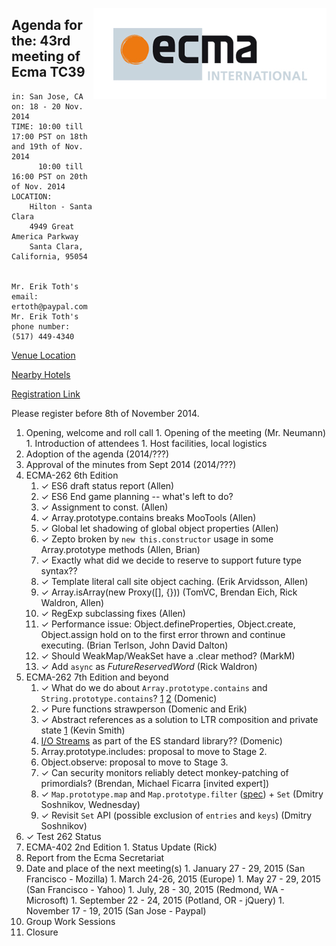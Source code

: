 <img src="../images/Ecma_RVB-003.jpg"
     align="right" alt="" />

## Agenda for the: 43rd meeting of Ecma TC39

    in: San Jose, CA
    on: 18 - 20 Nov. 2014
    TIME: 10:00 till 17:00 PST on 18th and 19th of Nov. 2014
          10:00 till 16:00 PST on 20th of Nov. 2014
    LOCATION:
        Hilton - Santa Clara
        4949 Great America Parkway
        Santa Clara, California, 95054


    Mr. Erik Toth's email: ertoth@paypal.com
    Mr. Erik Toth's phone number: (517) 449-4340

[Venue Location](https://www.google.com/maps/place/Hilton+Santa+Clara,+4949+Great+America+Pkwy,+Santa+Clara,+CA+95054/@37.402573,-121.976774,17z/data=!4m2!3m1!1s0x808fc9cedb6577cb:0xdcbbceebfc958cab)

[Nearby Hotels](https://www.google.com/maps/search/Hotels+Near+Hilton+Santa+Clara/@37.402573,-121.976774,15z/data=!3m1!4b1)

[Registration Link](https://ecma.doodle.com/4vzhs9yc9s3aywnp)

Please register before 8th of November 2014.

  1. Opening, welcome and roll call
    1. Opening of the meeting (Mr. Neumann)
    1. Introduction of attendees
    1. Host facilities, local logistics
  1. Adoption of the agenda (2014/???)
  1. Approval of the minutes from Sept 2014 (2014/???)
  1. ECMA-262 6th Edition
     1. ✓ ES6 draft status report (Allen)
     2. ✓ ES6 End game planning -- what's left to do?
     1. ✓ Assignment to const. (Allen)
     1. ✓ Array.prototype.contains breaks MooTools (Allen)
     1. ✓ Global let shadowing of global object properties (Allen)
     1. ✓ Zepto broken by `new this.constructor` usage in some Array.prototype methods (Allen, Brian)
     2. ✓ Exactly what did we decide to reserve to support future type syntax??
     1. ✓ Template literal call site object caching. (Erik Arvidsson, Allen)
     1. ✓ Array.isArray(new Proxy([], {})) (TomVC, Brendan Eich, Rick Waldron, Allen)
     2. ✓ RegExp subclassing fixes (Allen)
     1. ✓ Performance issue: Object.defineProperties, Object.create, Object.assign hold on to the first error thrown and continue executing. (Brian Terlson, John David Dalton)
     1. ✓ Should WeakMap/WeakSet have a .clear method? (MarkM)
     1. ✓ Add `async` as _FutureReservedWord_ (Rick Waldron)
  1. ECMA-262 7th Edition and beyond
     1. ✓ What do we do about `Array.prototype.contains` and `String.prototype.contains`? [1](https://esdiscuss.org/topic/having-a-non-enumerable-array-prototype-contains-may-not-be-web-compatible) [2](https://esdiscuss.org/topic/array-prototype-contains-solutions) (Domenic)
     1. ✓ Pure functions strawperson (Domenic and Erik)
     1. ✓ Abstract references as a solution to LTR composition and private state [1](https://github.com/zenparsing/es-abstract-refs) (Kevin Smith)
     1. [I/O Streams](https://streams.spec.whatwg.org/) as part of the ES standard library?? (Domenic)
     1. Array.prototype.includes: proposal to move to Stage 2.
     1. Object.observe: proposal to move to Stage 3.
     1. ✓ Can security monitors reliably detect monkey-patching of primordials? (Brendan, Michael Ficarra [invited expert])
     1. ✓ `Map.prototype.map` and `Map.prototype.filter` ([spec](https://gist.github.com/DmitrySoshnikov/a218700746b2d7a7d2c8)) + `Set` (Dmitry Soshnikov, Wednesday)
     1. ✓ Revisit `Set` API (possible exclusion of `entries` and `keys`) (Dmitry Soshnikov)
  1. ✓ Test 262 Status
  1. ECMA-402 2nd Edition
    1. Status Update (Rick)
  1. Report from the Ecma Secretariat
  1. Date and place of the next meeting(s)
    1. January 27 - 29, 2015 (San Francisco - Mozilla)
    1. March 24-26, 2015 (Europe)
    1. May 27 - 29, 2015 (San Francisco - Yahoo)
    1. July, 28 - 30, 2015 (Redmond, WA - Microsoft)
    1. September 22 - 24, 2015 (Potland, OR - jQuery)
    1. November 17 - 19, 2015 (San Jose - Paypal)
  1.  Group Work Sessions
  1.  Closure
